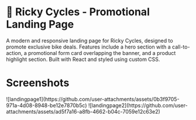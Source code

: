 <h1>🚴 Ricky Cycles - Promotional Landing Page</h1>

A modern and responsive landing page for Ricky Cycles, designed to promote exclusive bike deals. Features include a hero section with a call-to-action, a promotional form card overlapping the banner, and a product highlight section. Built with React and styled using custom CSS.

<h1>Screenshots</h1>
![landingpage1](https://github.com/user-attachments/assets/0b3f9705-971a-4d08-8948-be12e7870b5c)
![landingpage2](https://github.com/user-attachments/assets/ad5f7a16-a8fb-4662-b04c-7059e12c63e2)

